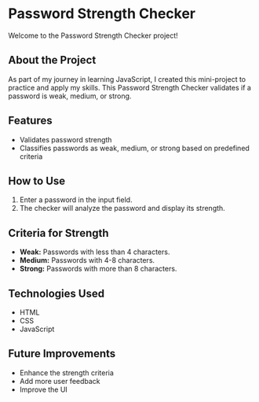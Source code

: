 # Password Strength Checker

Welcome to the Password Strength Checker project! 

## About the Project

As part of my journey in learning JavaScript, I created this mini-project to practice and apply my skills. This Password Strength Checker validates if a password is weak, medium, or strong.

## Features

- Validates password strength
- Classifies passwords as weak, medium, or strong based on predefined criteria

## How to Use

1. Enter a password in the input field.
2. The checker will analyze the password and display its strength.

## Criteria for Strength

- **Weak:** Passwords with less than 4 characters.
- **Medium:** Passwords with 4-8 characters.
- **Strong:** Passwords with more than 8 characters.

## Technologies Used

- HTML
- CSS
- JavaScript

## Future Improvements

- Enhance the strength criteria
- Add more user feedback
- Improve the UI
